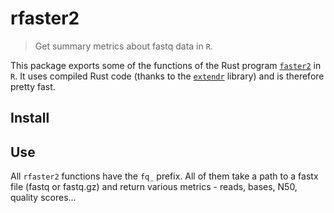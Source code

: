 # rfaster2

> Get summary metrics about fastq data in `R`.

This package exports some of the functions of the Rust program [`faster2`]() in `R`. It uses compiled Rust code (thanks to the [`extendr`]() library) and is therefore pretty fast.

## Install

## Use

All `rfaster2` functions have the `fq_` prefix. All of them take a path to a fastx file (fastq or fastq.gz) and return various metrics - reads, bases, N50, quality scores...

